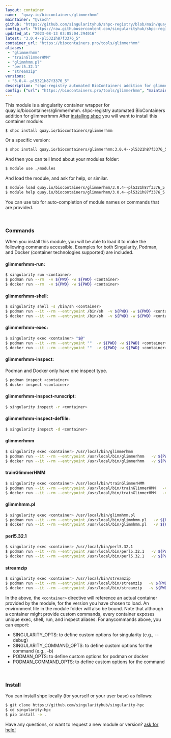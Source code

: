 ```yaml
---
layout: container
name:  "quay.io/biocontainers/glimmerhmm"
maintainer: "@vsoch"
github: "https://github.com/singularityhub/shpc-registry/blob/main/quay.io/biocontainers/glimmerhmm/container.yaml"
config_url: "https://raw.githubusercontent.com/singularityhub/shpc-registry/main/quay.io/biocontainers/glimmerhmm/container.yaml"
updated_at: "2023-08-13 03:05:04.294016"
latest: "3.0.4--pl5321h87f3376_5"
container_url: "https://biocontainers.pro/tools/glimmerhmm"
aliases:
 - "glimmerhmm"
 - "trainGlimmerHMM"
 - "glimmhmm.pl"
 - "perl5.32.1"
 - "streamzip"
versions:
 - "3.0.4--pl5321h87f3376_5"
description: "shpc-registry automated BioContainers addition for glimmerhmm"
config: {"url": "https://biocontainers.pro/tools/glimmerhmm", "maintainer": "@vsoch", "description": "shpc-registry automated BioContainers addition for glimmerhmm", "latest": {"3.0.4--pl5321h87f3376_5": "sha256:efcb52d8586dffdd54c001570ef0e660fba5168d74c4d2cf90930f8a85733281"}, "tags": {"3.0.4--pl5321h87f3376_5": "sha256:efcb52d8586dffdd54c001570ef0e660fba5168d74c4d2cf90930f8a85733281"}, "docker": "quay.io/biocontainers/glimmerhmm", "aliases": {"glimmerhmm": "/usr/local/bin/glimmerhmm", "trainGlimmerHMM": "/usr/local/bin/trainGlimmerHMM", "glimmhmm.pl": "/usr/local/bin/glimmhmm.pl", "perl5.32.1": "/usr/local/bin/perl5.32.1", "streamzip": "/usr/local/bin/streamzip"}}
---
```


This module is a singularity container wrapper for quay.io/biocontainers/glimmerhmm.
shpc-registry automated BioContainers addition for glimmerhmm
After [installing shpc](#install) you will want to install this container module:


```bash
$ shpc install quay.io/biocontainers/glimmerhmm
```

Or a specific version:

```bash
$ shpc install quay.io/biocontainers/glimmerhmm:3.0.4--pl5321h87f3376_5
```

And then you can tell lmod about your modules folder:

```bash
$ module use ./modules
```

And load the module, and ask for help, or similar.

```bash
$ module load quay.io/biocontainers/glimmerhmm/3.0.4--pl5321h87f3376_5
$ module help quay.io/biocontainers/glimmerhmm/3.0.4--pl5321h87f3376_5
```

You can use tab for auto-completion of module names or commands that are provided.

<br>

### Commands

When you install this module, you will be able to load it to make the following commands accessible.
Examples for both Singularity, Podman, and Docker (container technologies supported) are included.

#### glimmerhmm-run:

```bash
$ singularity run <container>
$ podman run --rm  -v ${PWD} -w ${PWD} <container>
$ docker run --rm  -v ${PWD} -w ${PWD} <container>
```

#### glimmerhmm-shell:

```bash
$ singularity shell -s /bin/sh <container>
$ podman run --it --rm --entrypoint /bin/sh  -v ${PWD} -w ${PWD} <container>
$ docker run --it --rm --entrypoint /bin/sh  -v ${PWD} -w ${PWD} <container>
```

#### glimmerhmm-exec:

```bash
$ singularity exec <container> "$@"
$ podman run --it --rm --entrypoint ""  -v ${PWD} -w ${PWD} <container> "$@"
$ docker run --it --rm --entrypoint ""  -v ${PWD} -w ${PWD} <container> "$@"
```

#### glimmerhmm-inspect:

Podman and Docker only have one inspect type.

```bash
$ podman inspect <container>
$ docker inspect <container>
```

#### glimmerhmm-inspect-runscript:

```bash
$ singularity inspect -r <container>
```

#### glimmerhmm-inspect-deffile:

```bash
$ singularity inspect -d <container>
```


#### glimmerhmm

```bash
$ singularity exec <container> /usr/local/bin/glimmerhmm
$ podman run --it --rm --entrypoint /usr/local/bin/glimmerhmm   -v ${PWD} -w ${PWD} <container> -c " $@"
$ docker run --it --rm --entrypoint /usr/local/bin/glimmerhmm   -v ${PWD} -w ${PWD} <container> -c " $@"
```


#### trainGlimmerHMM

```bash
$ singularity exec <container> /usr/local/bin/trainGlimmerHMM
$ podman run --it --rm --entrypoint /usr/local/bin/trainGlimmerHMM   -v ${PWD} -w ${PWD} <container> -c " $@"
$ docker run --it --rm --entrypoint /usr/local/bin/trainGlimmerHMM   -v ${PWD} -w ${PWD} <container> -c " $@"
```


#### glimmhmm.pl

```bash
$ singularity exec <container> /usr/local/bin/glimmhmm.pl
$ podman run --it --rm --entrypoint /usr/local/bin/glimmhmm.pl   -v ${PWD} -w ${PWD} <container> -c " $@"
$ docker run --it --rm --entrypoint /usr/local/bin/glimmhmm.pl   -v ${PWD} -w ${PWD} <container> -c " $@"
```


#### perl5.32.1

```bash
$ singularity exec <container> /usr/local/bin/perl5.32.1
$ podman run --it --rm --entrypoint /usr/local/bin/perl5.32.1   -v ${PWD} -w ${PWD} <container> -c " $@"
$ docker run --it --rm --entrypoint /usr/local/bin/perl5.32.1   -v ${PWD} -w ${PWD} <container> -c " $@"
```


#### streamzip

```bash
$ singularity exec <container> /usr/local/bin/streamzip
$ podman run --it --rm --entrypoint /usr/local/bin/streamzip   -v ${PWD} -w ${PWD} <container> -c " $@"
$ docker run --it --rm --entrypoint /usr/local/bin/streamzip   -v ${PWD} -w ${PWD} <container> -c " $@"
```



In the above, the `<container>` directive will reference an actual container provided
by the module, for the version you have chosen to load. An environment file in the
module folder will also be bound. Note that although a container
might provide custom commands, every container exposes unique exec, shell, run, and
inspect aliases. For anycommands above, you can export:

 - SINGULARITY_OPTS: to define custom options for singularity (e.g., --debug)
 - SINGULARITY_COMMAND_OPTS: to define custom options for the command (e.g., -b)
 - PODMAN_OPTS: to define custom options for podman or docker
 - PODMAN_COMMAND_OPTS: to define custom options for the command

<br>

### Install

You can install shpc locally (for yourself or your user base) as follows:

```bash
$ git clone https://github.com/singularityhub/singularity-hpc
$ cd singularity-hpc
$ pip install -e .
```

Have any questions, or want to request a new module or version? [ask for help!](https://github.com/singularityhub/singularity-hpc/issues)